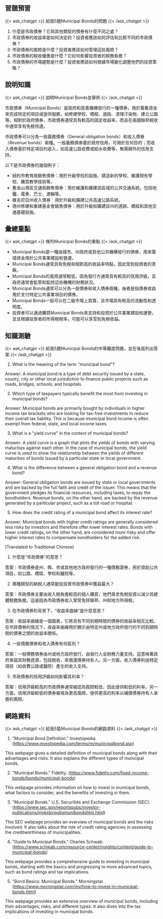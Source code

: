 ## 習題預習
{{< ask_chatgpt >}}
給我5題Municipal Bonds的問題
{{< /ask_chatgpt >}}



1. 什麼是市政債券？它與其他類型的債券有什麼不同之處？
2. 市政債券的收益率是如何決定的？投資者應該如何評估和比較不同的市政債券？
3. 市政債券的風險是什麼？投資者應該如何管理這些風險？
4. 市政債券的稅收優惠是什麼？它如何影響投資者的稅務負擔？
5. 市政債券的市場趨勢是什麼？投資者應該如何根據市場變化調整他們的投資策略？   

## 說明知識
{{< ask_chatgpt >}}
說明Municipal Bonds並舉例
{{< /ask_chatgpt >}}



市政債券（Municipal Bonds）是政府和慈善機構發行的一種債券，用於籌集資金來完成特定的項目或提供服務，如修建學校、橋樑、道路、清理汙染物、建立公園等。相對於政府債券，市政債券通常具有較高的固定收益率，而且在美國聯邦稅收中通常享有免稅待遇。

市政債券可以分為一般義務債券（General obligation bonds）和收入債券（Revenue bonds）兩種。一般義務債券基於政府信用，可用於任何目的；而收入債券基於特定項目的收入，如高速公路收費或給水收費等，無需額外的信用支持。

以下是市政債券的幾個例子：

- 紐約市教育局銷售債券：用於升級學校的設施、建造新的學校、維護現有學校、購買教學技術等。
- 舊金山灣區交通局銷售債券：用於維護和擴建該區域的公共交通系統，包括地鐵、電車、巴士、渡輪等。
- 維吉尼亞州收入債券：用於升級和擴建公共高速公路系統。
- 德州修建和重建基金會銷售債券：用於升級和擴建該州的道路、橋樑和其他交通基礎設施。   

## 彙總重點
{{< ask_chatgpt >}}
條列Municipal Bonds的重點
{{< /ask_chatgpt >}}



- Municipal Bonds是一種由城市、州政府或其他公共機構發行的債券，用來籌措資金用於公共事業建設和營運。
- Municipal Bonds通常具有免稅和相對高的收益率特點，因此受到投資者的青睞。
- Municipal Bonds的風險通常較低，因為發行方通常具有較高的信用評級，且政府通常會監管和監控這些機構的財務狀況。
- Municipal Bonds通常可以分為一般債券和收入債券兩種，後者是指債券收益用於支付特定公共事業項目的債券。
- Municipal Bonds一般可以在二級市場上買賣，且市場具有較高的流動性和透明度。
- 投資者可以通過購買Municipal Bonds來支持和投資於公共事業建設和運營，並且根據投資者的所得稅稅率，可能可以享受到免稅收益。   

## 知識測驗
{{< ask_chatgpt >}}
給我5題Municipal Bonds的中等難度問題，並在後面列出答案
{{< /ask_chatgpt >}}



1. What is the meaning of the term "municipal bond"? 

Answer: A municipal bond is a type of debt security issued by a state, county, city or other local jurisdiction to finance public projects such as roads, bridges, schools, and hospitals.

2. Which type of taxpayers typically benefit the most from investing in municipal bonds?

Answer: Municipal bonds are primarily bought by individuals in higher income tax brackets who are looking for tax-free investments to reduce their overall tax liability. This is because municipal bond income is often exempt from federal, state, and local income taxes.

3. What is a "yield curve" in the context of municipal bonds?

Answer: A yield curve is a graph that plots the yields of bonds with varying maturities against each other. In the case of municipal bonds, the yield curve is used to show the relationship between the yields of different maturities of bonds issued by a particular state or local government.

4. What is the difference between a general obligation bond and a revenue bond?

Answer: General obligation bonds are issued by state or local governments and are backed by the full faith and credit of the issuer. This means that the government pledges its financial resources, including taxes, to repay the bondholders. Revenue bonds, on the other hand, are backed by the revenue generated by a particular project, such as a toll road or hospital.

5. How does the credit rating of a municipal bond affect its interest rate?

Answer: Municipal bonds with higher credit ratings are generally considered less risky by investors and therefore offer lower interest rates. Bonds with lower credit ratings, on the other hand, are considered more risky and offer higher interest rates to compensate bondholders for the added risk. 

(Translated to Traditional Chinese)

1. 什麼是“市政債券”的意思？

答案：市政債券是州、縣、市或其他地方政府發行的一種債務證券，用於資助公共項目，如公路、橋樑、學校和醫院等。

2. 哪種類型的納稅人通常能從投資市政債券中獲益最大？

答案：市政債券主要由收入稅負擔較高的個人購買，他們尋求免稅投資以減少其總體稅務負擔。這是因為市政債券收入常常免除聯邦、州和地方所得稅。

3. 在市政債券的背景下，“收益率曲線”是什麼意思？

答案：收益率曲線是一個圖表，它將具有不同到期時間的債券的收益率相互比較。在市政債券的情況下，收益率曲線用於顯示由特定州或地方政府發行的不同到期時間的債券之間的收益率關係。

4. 一般債務債券和收入債券有何區別？

答案：一般債務債券由州或地方政府發行，由發行人全財務力量支持。這意味著政府承諾其財務資源，包括稅收，來償還債券持有人。另一方面，收入債券則由特定項目（如收費公路或醫院）產生的收入支持。

5. 市政債券的信用評級如何影響其利率？

答案：信用評級較高的市政債券通常被認為風險較低，因此提供較低的利率。另一方面，信用評級較低的債券被視為更高風險，提供更高的利率以補償債券持有人承擔的風險。   

## 網路資料
{{< ask_chatgpt >}}
給我5篇Municipal Bonds的網路資料
{{< /ask_chatgpt >}}



1. "Municipal Bond Definition." Investopedia. (https://www.investopedia.com/terms/m/municipalbond.asp)

This webpage gives a detailed definition of municipal bonds along with their advantages and risks. It also explains the different types of municipal bonds.

2. "Municipal Bonds." Fidelity. (https://www.fidelity.com/fixed-income-bonds/bonds/municipal-bonds)

This webpage provides information on how to invest in municipal bonds, what factors to consider, and the benefits of investing in them.

3. "Municipal Bonds." U.S. Securities and Exchange Commission (SEC). (https://www.sec.gov/reportspubs/investor-publications/investorpubsmunibondshtm.html)

This SEC webpage provides an overview of municipal bonds and the risks involved. It also talks about the role of credit rating agencies in assessing the creditworthiness of municipalities.

4. "Guide to Municipal Bonds." Charles Schwab. (https://www.schwab.com/resource-center/insights/content/guide-to-municipal-bonds)

This webpage provides a comprehensive guide to investing in municipal bonds, starting with the basics and progressing to more advanced topics, such as bond ratings and tax implications.

5. "Bond Basics: Municipal Bonds." Morningstar. (https://www.morningstar.com/inv/how-to-invest-in-municipal-bonds.html)

This webpage provides an extensive overview of municipal bonds, including their advantages, risks, and different types. It also dives into the tax implications of investing in municipal bonds.   


